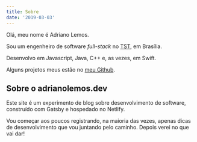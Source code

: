 ```yaml
---
title: Sobre
date: '2019-03-03'
---
```

Olá, meu nome é Adriano Lemos.

Sou um engenheiro de software _full-stack_ no [TST](http://www.tst.jus.br), em Brasília.

Desenvolvo em Javascript, Java, C++ e, as vezes, em Swift.

Alguns projetos meus estão no [meu Github](https://github.com/adriano-lemos-dev).

## Sobre o adrianolemos.dev

Este site é um experimento de blog sobre desenvolvimento de software, construído com Gatsby e hospedado no Netlify.

Vou começar aos poucos registrando, na maioria das vezes, apenas dicas de desenvolvimento que vou juntando pelo caminho. Depois verei no que vai dar!
